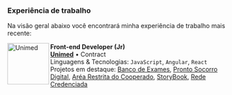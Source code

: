 
### Experiência de trabalho
Na visão geral abaixo você encontrará minha experiência de trabalho mais recente:


[<img align="left" height="94px" width="94px" alt="Unimed" src="https://i0.wp.com/site.unimedlitoral.com.br/wp-content/uploads/2020/08/cropped-logo_unimed_avatar_Twitter-1.png?fit=512%2C512&ssl=1"/>](https://unimed.coop.br/site/web/presidenteprudente)


**Front-end Developer (Jr)** \
[**Unimed**](https://unimedprudente.com.br/) • Contract \
Linguagens & Tecnologias: `JavaScript`, `Angular`, `React`\
Projetos em destaque: [Banco de Exames](), [Pronto Socorro Digital](), [Aréa Restrita do Cooperado](), [StoryBook](), [Rede Credenciada]() 
<br/>


